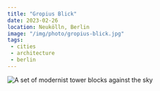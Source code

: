```yaml
---
title: "Gropius Blick"
date: 2023-02-26
location: Neukölln, Berlin
image: "/img/photo/gropius-blick.jpg"
tags:
 - cities
 - architecture
 - berlin
---
```


![A set of modernist tower blocks against the sky](/img/photo/gropius-blick.jpg)
